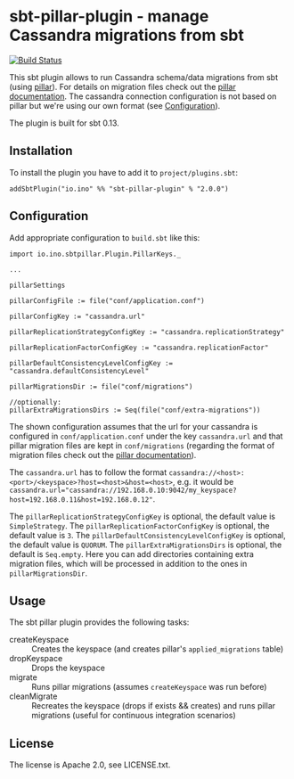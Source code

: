# sbt-pillar-plugin - manage Cassandra migrations from sbt

[![Build Status](https://travis-ci.org/inoio/sbt-pillar-plugin.png?branch=master)](https://travis-ci.org/inoio/sbt-pillar-plugin)

This sbt plugin allows to run Cassandra schema/data migrations from sbt (using [pillar](https://github.com/comeara/pillar)).
 For details on migration files check out the [pillar documentation](https://github.com/comeara/pillar#migration-files).
 The cassandra connection configuration is not based on pillar but we're using our own format (see [Configuration](#configuration)).

The plugin is built for sbt 0.13.

## Installation

To install the plugin you have to add it to `project/plugins.sbt`:
```
addSbtPlugin("io.ino" %% "sbt-pillar-plugin" % "2.0.0")
```

## Configuration

Add appropriate configuration to `build.sbt` like this:
```
import io.ino.sbtpillar.Plugin.PillarKeys._

...

pillarSettings

pillarConfigFile := file("conf/application.conf")

pillarConfigKey := "cassandra.url"

pillarReplicationStrategyConfigKey := "cassandra.replicationStrategy"

pillarReplicationFactorConfigKey := "cassandra.replicationFactor"

pillarDefaultConsistencyLevelConfigKey := "cassandra.defaultConsistencyLevel"

pillarMigrationsDir := file("conf/migrations")

//optionally:
pillarExtraMigrationsDirs := Seq(file("conf/extra-migrations"))
```

The shown configuration assumes that the url for your cassandra is configured in `conf/application.conf` under the key
`cassandra.url` and that pillar migration files are kept in `conf/migrations` (regarding the format of migration files
check out the [pillar documentation](https://github.com/comeara/pillar#migration-files)).

The `cassandra.url` has to follow the format `cassandra://<host>:<port>/<keyspace>?host=<host>&host=<host>`, e.g. it would be
`cassandra.url="cassandra://192.168.0.10:9042/my_keyspace?host=192.168.0.11&host=192.168.0.12"`.

The `pillarReplicationStrategyConfigKey` is optional, the default value is `SimpleStrategy`.
The `pillarReplicationFactorConfigKey` is optional, the default value is `3`.
The `pillarDefaultConsistencyLevelConfigKey` is optional, the default value is `QUORUM`.
The `pillarExtraMigrationsDirs` is optional, the default is `Seq.empty`.  Here you can add directories containing extra migration files, which will be processed in addition to the ones in `pillarMigrationsDir`.

## Usage

The sbt pillar plugin provides the following tasks:

<dl>
<dt>createKeyspace</dt><dd>Creates the keyspace (and creates pillar's <code>applied_migrations</code> table)</dd>
<dt>dropKeyspace</dt><dd>Drops the keyspace</dd>
<dt>migrate</dt><dd>Runs pillar migrations (assumes <code>createKeyspace</code> was run before)</dd>
<dt>cleanMigrate</dt><dd>Recreates the keyspace (drops if exists && creates) and runs pillar migrations (useful for continuous integration scenarios)</dd>
</dl>

## License

The license is Apache 2.0, see LICENSE.txt.
